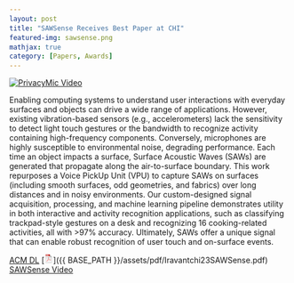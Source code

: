 ```yaml
---
layout: post
title: "SAWSense Receives Best Paper at CHI"
featured-img: sawsense.png
mathjax: true
category: [Papers, Awards]
---
```



[![PrivacyMic Video](http://img.youtube.com/vi/j409IOAKBEI/0.jpg)](https://www.youtube.com/watch?v=j409IOAKBEI "SAWSense")


Enabling computing systems to understand user interactions with everyday surfaces and objects can drive a wide range of applications. However, existing vibration-based sensors (e.g., accelerometers) lack the sensitivity to detect light touch gestures or the bandwidth to recognize activity containing high-frequency components. Conversely, microphones are highly susceptible to environmental noise, degrading performance. Each time an object impacts a surface, Surface Acoustic Waves (SAWs) are generated that propagate along the air-to-surface boundary. This work repurposes a Voice PickUp Unit (VPU) to capture SAWs on surfaces (including smooth surfaces, odd geometries, and fabrics) over long distances and in noisy environments. Our custom-designed signal acquisition, processing, and machine learning pipeline demonstrates utility in both interactive and activity recognition applications, such as classifying trackpad-style gestures on a desk and recognizing 16 cooking-related activities, all with >97% accuracy. Ultimately, SAWs offer a unique signal that can enable robust recognition of user touch and on-surface events.

[ACM DL](https://doi.org/10.1145/3544548.3580991) [![pdf](/assets/icons16/pdf-icon.png)]({{ BASE_PATH }}/assets/pdf/Iravantchi23SAWSense.pdf) [SAWSense Video](https://www.youtube.com/watch?v=j409IOAKBEI)